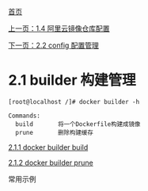 [首页](https://github.com/Godsea/docker/blob/master/README.md)

[上一页：1.4 阿里云镜像仓库配置](https://github.com/Godsea/docker/blob/master/readme/aliyu_registry.md)

[下一页：2.2 config  配置管理]()

# 2.1 builder 构建管理


```
[root@localhost /]# docker builder -h

Commands:
  build       将一个Dockerfile构建成镜像
  prune       删除构建缓存
```

[2.1.1 docker builder build]()

[2.1.2 docker builder prune]()

常用示例
